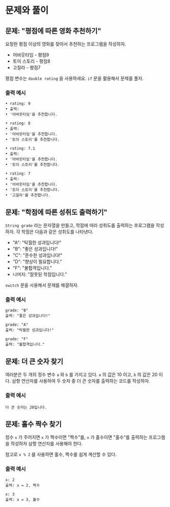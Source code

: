 # 문제와 풀이

## 문제: "평점에 따른 영화 추천하기"

요청한 평점 이상의 영화를 찾아서 추천하는 프로그램을 작성하자.

* 어바웃타임 - 평점9 
* 토이 스토리 - 평점8
* 고질라 - 평점7

평점 변수는 `double rating` 을 사용하세요. `if` 문을 활용해서 문제를 풀자.

### 출력 예시

```terminal
• rating: 9
• 출력:
• '어바웃타임'을 추천합니다.

• rating: 8
• 출력:
• '어바웃타임'을 추천합니다.
• '토이 스토리'를 추천합니다.

• rating: 7.1
• 출력:
• '어바웃타임'을 추천합니다.
• '토이 스토리'를 추천합니다.

• rating: 7
• 출력:
• '어바웃타임'을 추천합니다.
• '토이 스토리'를 추천합니다.
• '고질라'를 추천합니다.
```

## 문제: "학점에 따른 성취도 출력하기"

`String grade` 라는 문자열을 만들고, 학점에 따라 성취도를 출력하는 프로그램을 작성하자. 각 학점은 다음과 같은 성취도를 나타낸다.

* "A": "탁월한 성과입니다!"
* "B": "좋은 성과입니다!"
* "C": "준수한 성과입니다!"
* "D": "향상이 필요합니다."
* "F": "불합격입니다."
* 나머지: "잘못된 학점입니다." 

`switch` 문을 사용해서 문제를 해결하자.

### 출력 예시
```terminal
grade: "B"
출력: "좋은 성과입니다!"

grade: "A"
출력: "탁월한 성과입니다!"

grade: "F"
출력: "불합격입니다."
```

## 문제: 더 큰 숫자 찾기
여러분은 두 개의 정수 변수 `a` 와 `b` 를 가지고 있다. `a` 의 값은 10 이고, `b` 의 값은 20 이다. 삼항 연산자를 사용하여 두 숫자 중 더 큰 숫자를 출력하는 코드를 작성하자.

### 출력 예시

```terminal
더 큰 숫자는 20입니다.
```

## 문제: 홀수 짝수 찾기
정수 `x` 가 주어지면 `x` 가 짝수이면 "짝수"를, `x` 가 홀수이면 "홀수"를 출력하는 프로그램을 작성하자 삼항 연산자를 사용해야 한다.

참고로 `x % 2` 를 사용하면 홀수, 짝수를 쉽게 계산할 수 있다.

### 출력 예시

```terminal
x: 2
출력: x = 2, 짝수

x: 3
출력: x = 3, 홀수
```
